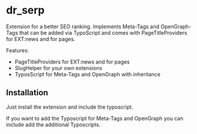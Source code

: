# dr_serp
Extension for a better SEO ranking. Implements Meta-Tags and OpenGraph-Tags that can be added via TypoScript and comes with PageTitleProviders for EXT:news and for pages.

Features:
* PageTitleProviders for EXT:news and for pages
* SlugHelper for your own extensions
* TyposScript for Meta-Tags and OpenGraph with inheritance

## Installation
Just install the extension and include the typoscript.

If you want to add the Typoscript for Meta-Tags and OpenGraph you can include add the additional Typoscripts.
